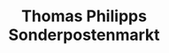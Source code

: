 ---
title: "Thomas Philipps Sonderpostenmarkt"
url: /euskirchen/thomas-philipps-sonderpostenmarkt/
shop: Kramladen
---